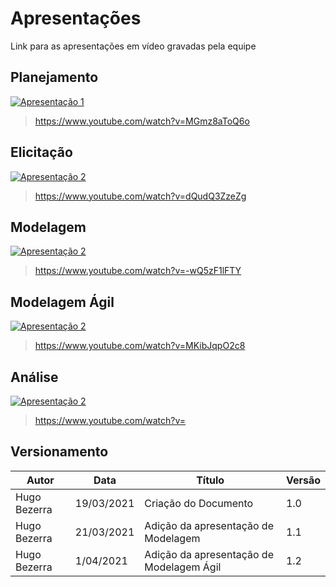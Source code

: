 # Apresentações

Link para as apresentações em vídeo gravadas pela equipe

## Planejamento

[![Apresentação 1](https://img.youtube.com/vi/MGmz8aToQ6o/0.jpg)](https://www.youtube.com/watch?v=MGmz8aToQ6o)

> https://www.youtube.com/watch?v=MGmz8aToQ6o

## Elicitação
[![Apresentação 2](https://img.youtube.com/vi/dQudQ3ZzeZg/0.jpg)](https://www.youtube.com/watch?v=dQudQ3ZzeZg)

> https://www.youtube.com/watch?v=dQudQ3ZzeZg

## Modelagem
[![Apresentação 2](https://img.youtube.com/vi/-wQ5zF1lFTY/0.jpg)](https://www.youtube.com/watch?v=-wQ5zF1lFTY)

> https://www.youtube.com/watch?v=-wQ5zF1lFTY

## Modelagem Ágil
[![Apresentação 2](https://img.youtube.com/vi/MKibJqpO2c8/0.jpg)](https://www.youtube.com/watch?v=MKibJqpO2c8)

> https://www.youtube.com/watch?v=MKibJqpO2c8

## Análise
[![Apresentação 2](https://img.youtube.com/vi//0.jpg)](https://www.youtube.com/watch?v=)

> https://www.youtube.com/watch?v=

## Versionamento
| Autor | Data | Título | Versão |
|--|--|--|--|
| Hugo Bezerra| 19/03/2021 | Criação do Documento | 1.0 |
| Hugo Bezerra| 21/03/2021 | Adição da apresentação de Modelagem | 1.1 |
| Hugo Bezerra| 1/04/2021 | Adição da apresentação de Modelagem Ágil| 1.2 |
